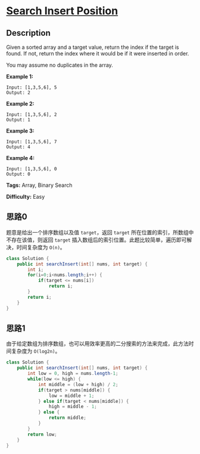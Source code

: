 # [Search Insert Position][title]

## Description

Given a sorted array and a target value, return the index if the target is found. If not, return the index where it would be if it were inserted in order.

You may assume no duplicates in the array.

**Example 1:**

```
Input: [1,3,5,6], 5
Output: 2
```

**Example 2:**

```
Input: [1,3,5,6], 2
Output: 1
```

**Example 3:**

```
Input: [1,3,5,6], 7
Output: 4
```

**Example 4:**

```
Input: [1,3,5,6], 0
Output: 0
```

**Tags:** Array, Binary Search

**Difficulty:** Easy

## 思路0

题意是给出一个排序数组以及值 `target`，返回 `target` 所在位置的索引，所数组中不存在该值，则返回 `target` 插入数组后的索引位置。此题比较简单，遍历即可解决，时间复杂度为 `O(n)`。

```java
class Solution {
    public int searchInsert(int[] nums, int target) {
        int i;
        for(i=0;i<nums.length;i++) {
            if(target <= nums[i])
                return i;
        }
        return i;
    }
}
```

## 思路1

由于给定数组为排序数组，也可以用效率更高的二分搜索的方法来完成，此方法时间复杂度为 `O(log2n)`。

```java
class Solution {
    public int searchInsert(int[] nums, int target) {
        int low = 0, high = nums.length-1;
        while(low <= high) {
            int middle = (low + high) / 2;
            if(target > nums[middle]) {
                low = middle + 1;
            } else if(target < nums[middle]) {
                high = middle - 1;
            } else {
                return middle;
            }
        }
        return low;
    }
}
```


[title]: https://leetcode.com/problems/search-insert-position
